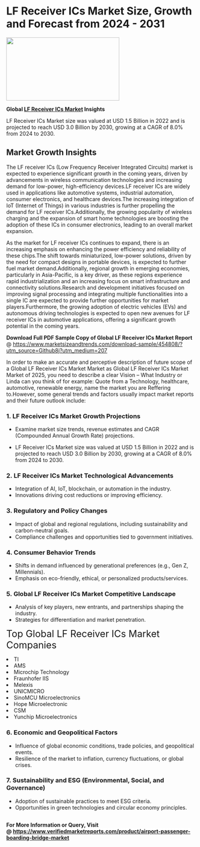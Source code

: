 <H1>LF Receiver ICs Market Size, Growth and Forecast from 2024 - 2031</H1><img class="aligncenter size-medium wp-image-584254" src="https://thirdeyenews.in/wp-content/uploads/2024/09/Global-Market-Research-300x168.jpeg" alt="" width="300" height="168" /><p><strong>Global&nbsp;<a href="https://www.marketsizeandtrends.com/download-sample/454808/?utm_source=Github8j?utm_medium=207">LF Receiver ICs Market</a> Insights</strong></p><p>LF Receiver ICs Market size was valued at USD 1.5 Billion in 2022 and is projected to reach USD 3.0 Billion by 2030, growing at a CAGR of 8.0% from 2024 to 2030.</p><p><h2>Market Growth Insights</h2> <p>The LF receiver ICs (Low Frequency Receiver Integrated Circuits) market is expected to experience significant growth in the coming years, driven by advancements in wireless communication technologies and increasing demand for low-power, high-efficiency devices.LF receiver ICs are widely used in applications like automotive systems, industrial automation, consumer electronics, and healthcare devices.The increasing integration of IoT (Internet of Things) in various industries is further propelling the demand for LF receiver ICs.Additionally, the growing popularity of wireless charging and the expansion of smart home technologies are boosting the adoption of these ICs in consumer electronics, leading to an overall market expansion.</p> <p></p> <p>As the market for LF receiver ICs continues to expand, there is an increasing emphasis on enhancing the power efficiency and reliability of these chips.The shift towards miniaturized, low-power solutions, driven by the need for compact designs in portable devices, is expected to further fuel market demand.Additionally, regional growth in emerging economies, particularly in Asia-Pacific, is a key driver, as these regions experience rapid industrialization and an increasing focus on smart infrastructure and connectivity solutions.Research and development initiatives focused on improving signal processing and integrating multiple functionalities into a single IC are expected to provide further opportunities for market players.Furthermore, the growing adoption of electric vehicles (EVs) and autonomous driving technologies is expected to open new avenues for LF receiver ICs in automotive applications, offering a significant growth potential in the coming years.</p> <p></p><p><span class=""><strong>Download Full PDF Sample Copy of Global LF Receiver ICs Market Report</strong> @ <a href="https://www.marketsizeandtrends.com/download-sample/454808/?utm_source=Github8j?utm_medium=207" target="_blank">https://www.marketsizeandtrends.com/download-sample/454808/?utm_source=Github8j?utm_medium=207</a></span></p><p>In order to make an accurate and perceptive description of future scope of a Global&nbsp;LF Receiver ICs Market Market as Global&nbsp;LF Receiver ICs Market Market of 2025, you need to describe a clear Vision &ndash; What Industry or Linda can you think of for example: Quote from a Technology, healthcare, automotive, renewable energy, name the market you are Reffering to.However, some general trends and factors usually impact market reports and their future outlook include:</p><h3>1.&nbsp;<strong>LF Receiver ICs Market Growth Projections</strong></h3><ul><li>Examine market size trends, revenue estimates and CAGR (Compounded Annual Growth Rate) projections.</li><li><p>LF Receiver ICs Market size was valued at USD 1.5 Billion in 2022 and is projected to reach USD 3.0 Billion by 2030, growing at a CAGR of 8.0% from 2024 to 2030.</p></li></ul><h3>2.&nbsp;<strong>LF Receiver ICs Market Technological Advancements</strong></h3><ul><li>Integration of AI, IoT, blockchain, or automation in the industry.</li><li>Innovations driving cost reductions or improving efficiency.</li></ul><h3>3.&nbsp;<strong>Regulatory and Policy Changes</strong></h3><ul><li>Impact of global and regional regulations, including sustainability and carbon-neutral goals.</li><li>Compliance challenges and opportunities tied to government initiatives.</li></ul><h3>4.&nbsp;<strong>Consumer Behavior Trends</strong></h3><ul><li>Shifts in demand influenced by generational preferences (e.g., Gen Z, Millennials).</li><li>Emphasis on eco-friendly, ethical, or personalized products/services.</li></ul><h3>5.&nbsp;<strong>Global LF Receiver ICs Market Competitive Landscape</strong></h3><ul><li>Analysis of key players, new entrants, and partnerships shaping the industry.</li><li>Strategies for differentiation and market penetration.</li></ul><p data-pm-slice="1 1 []"><span style="color: inherit; font-family: inherit; font-size: 25px;">Top Global LF Receiver ICs Market Companies</span></p><div class="" data-test-id=""><p><li>TI</li><li> AMS</li><li> Microchip Technology</li><li> Fraunhofer IIS</li><li> Melexis</li><li> UNICMICRO</li><li> SinoMCU Microelectronics</li><li> Hope Microelectronic</li><li> CSM</li><li> Yunchip Microelectronics</li></p></div><h3>6.&nbsp;<strong>Economic and Geopolitical Factors</strong></h3><ul><li>Influence of global economic conditions, trade policies, and geopolitical events.</li><li>Resilience of the market to inflation, currency fluctuations, or global crises.</li></ul><h3>7.&nbsp;<strong>Sustainability and ESG (Environmental, Social, and Governance)</strong></h3><ul><li>Adoption of sustainable practices to meet ESG criteria.</li><li>Opportunities in green technologies and circular economy principles.</li></ul><h2><strong style="font-size: 14px;">For More Information or Query, Visit @&nbsp;</strong><a style="background-color: #ffffff; font-size: 14px;" href="https://www.marketsizeandtrends.com/report/lf-receiver-ics-market/" target="_blank">https://www.verifiedmarketreports.com/product/airport-passenger-boarding-bridge-market</a></h2>